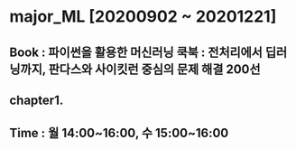 # major_ML [20200902 ~ 20201221]

## Book : 파이썬을 활용한 머신러닝 쿡북 : 전처리에서 딥러닝까지, 판다스와 사이킷런 중심의 문제 해결 200선

## chapter1. 


## Time : 월 14:00~16:00, 수 15:00~16:00


